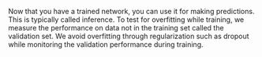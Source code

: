 Now that you have a trained network, you can use it for making predictions. This is typically called inference. To test for overfitting while training, we measure the performance on data not in the training set called the validation set. We avoid overfitting through regularization such as dropout while monitoring the validation performance during training.
